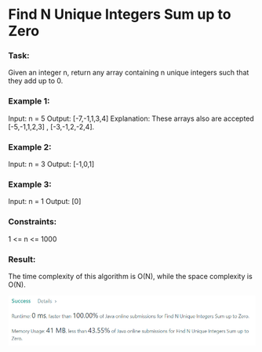 # Find N Unique Integers Sum up to Zero

### Task:

Given an integer n, return any array containing n unique integers such that they add up to 0.

### Example 1:

Input: n = 5
Output: [-7,-1,1,3,4]
Explanation: These arrays also are accepted [-5,-1,1,2,3] , [-3,-1,2,-2,4].

### Example 2:

Input: n = 3
Output: [-1,0,1]

### Example 3:

Input: n = 1
Output: [0]

### Constraints:

1 <= n <= 1000

### Result:

The time complexity of this algorithm is O(N), while the space complexity is O(N).

![img.png](img.png)